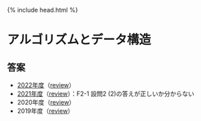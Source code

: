{% include head.html %}

# アルゴリズムとデータ構造

## 答案
- [2022年度](https://acrobat.adobe.com/link/track?uri=urn:aaid:scds:US:601e9516-d2fb-433c-b7ae-d70bd150647b)（[review](review2022.md)）
- [2021年度](https://acrobat.adobe.com/link/track?uri=urn:aaid:scds:US:df7f679f-7360-49dd-af96-2f0f9b5b329f)（[review](review2021.md)）：F2-1 設問2 (2)の答えが正しいか分からない
- 2020年度（[review](review2020.md)）
- 2019年度（[review](review2019.md)）